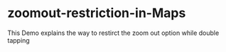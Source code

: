 # zoomout-restriction-in-Maps
This Demo explains the way to restirct the zoom out option while double tapping 
